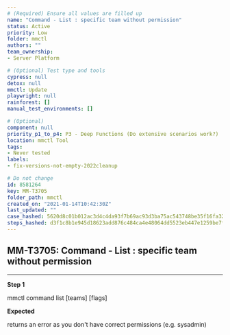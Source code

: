 ```yaml
---
# (Required) Ensure all values are filled up
name: "Command - List : specific team without permission"
status: Active
priority: Low
folder: mmctl
authors: ""
team_ownership: 
- Server Platform

# (Optional) Test type and tools
cypress: null
detox: null
mmctl: Update
playwright: null
rainforest: []
manual_test_environments: []

# (Optional)
component: null
priority_p1_to_p4: P3 - Deep Functions (Do extensive scenarios work?)
location: mmctl Tool
tags: 
- Never tested
labels: 
- fix-versions-not-empty-2022cleanup

# Do not change
id: 8581264
key: MM-T3705
folder_path: mmctl
created_on: "2021-01-14T10:42:30Z"
last_updated: ""
case_hashed: 5620d8c01b012ac3d4c4da93f7b69ac93d3ba75ac543748be35f16fa32c8efe4938c724471ea67a48a9127d9445161b8
steps_hashed: d3f1c8b1e945d18623add876c484ca4e48064dd5523eb447e1259be7faa86068d46ab2a301ecdb00233404f4ede8601d
---
```


## MM-T3705: Command - List : specific team without permission

---

**Step 1**

mmctl command list \[teams] \[flags]

**Expected**

returns an error as you don't have correct permissions (e.g. sysadmin)
